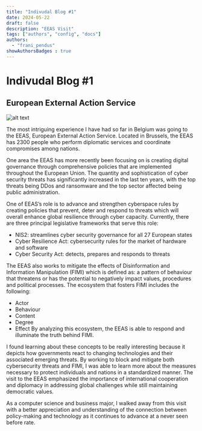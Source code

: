 ```yaml
---
title: "Indivudal Blog #1"
date: 2024-05-22
draft: false
description: "EEAS Visit"
tags: ["authors", "config", "docs"]
authors:
  - "frani_pendus"
showAuthorsBadges : true
---
```


# Indivudal Blog #1
## European External Action Service
![alt text](https://ejpress.org/wp-content/uploads/2020/11/eeas.jpg)


The most intriguing experience I have had so far in Belgium was going to the EEAS, European External Action Service. Located in Brussels, the EEAS has 2300 people who perform diplomatic services and coordinate compromises among nations.  

One area the EEAS has more recently been focusing on is creating digital governance through comprehensive policies that are implemented throughout the European Union. The quantity and sophistication of cyber security threats has significantly increased in the last ten years, with the top threats being DDos and ransomware and the top sector affected being public administration. 

One of EEAS’s role is to advance and strengthen cyberspace rules by creating policies that prevent, deter and respond to threats which will overall enhance global resilience through cyber capacity. Currently, there are three principal legislative frameworks that serve this role:
- NIS2: streamlines cyber security governance for all 27 European states
- Cyber Resilience Act: cybersecurity rules for the market of hardware and software
- Cyber Security Act: detects, prepares and responds to threats 

The EEAS also works to mitigate the effects of Disinformation and Information Manipulation (FIMI) which is defined as: a pattern of behaviour that threatens or has the potential to negatively impact values, procedures and political processes. The ecosystem that fosters FIMI includes the following:
- Actor
- Behaviour
- Content
- Degree
- Effect 
By analyzing this ecosystem, the EEAS is able to respond and illuminate the truth behind FIMI. 

I found learning about these concepts to be really interesting because it depicts how governments react to changing technologies and their associated emerging threats. By working to block and mitigate both cybersecurity threats and FIMI, I was able to learn more about the measures necessary to protect individuals and nations in a standardized manner. The visit to the EEAS emphasized the importance of international cooperation and diplomacy in addressing global challenges while still maintaining democratic values.
	
As a computer science and business major, I walked away from this visit with a better appreciation and understanding of the connection between policy-making and technology as it continues to advance at a never seen before rate. 

